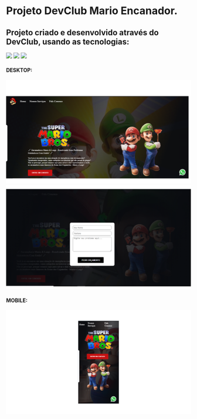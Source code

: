 <h1>Projeto DevClub Mario Encanador.</h1>

<h2>Projeto criado e desenvolvido através do DevClub, usando as tecnologias:</h2>
<img src="https://img.shields.io/badge/HTML5-E34F26?style=for-the-badge&logo=html5&logoColor=white"/>
<img src="https://img.shields.io/badge/CSS3-1572B6?style=for-the-badge&logo=css3&logoColor=white"/>
<img src="https://img.shields.io/badge/JavaScript-F7DF1E?style=for-the-badge&logo=javascript&logoColor=black"/>
<br>
<h4>DESKTOP:</h4>
<img width:200px  src="https://github.com/SamuelDias91/Projeto-Mario-Encanador-DevClub/blob/master/img/Mario-Desktop.png?raw=true"/>
<img src="https://github.com/SamuelDias91/Projeto-Mario-Encanador-DevClub/blob/master/img/Mario-Desktop2.png?raw=true"/>
<br>
<h4>MOBILE:</h4>
<img src="https://github.com/SamuelDias91/Projeto-Mario-Encanador-DevClub/blob/master/img/Mario-Mobile.png?raw=true"/>
